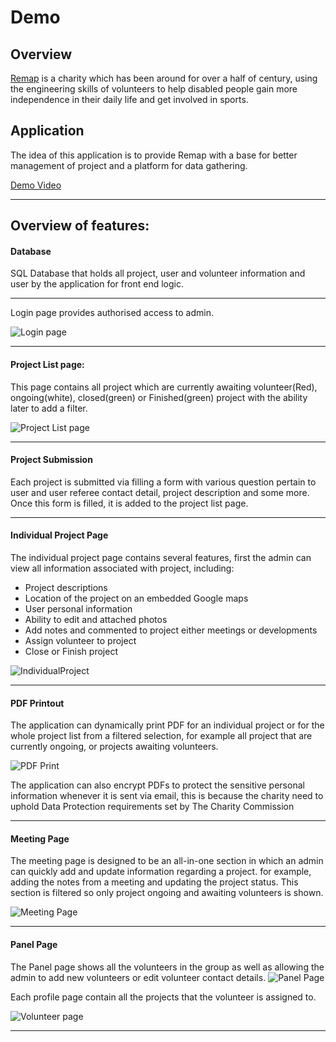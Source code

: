 # Demo

## Overview

[Remap](http://www.remap.org.uk) is a charity which has been around for over a half of century, using the engineering skills of volunteers to help disabled people gain more independence in their daily life and get involved in sports.

## Application

The idea of this application is to provide Remap with a base for better management of project and a platform for data gathering.

[Demo Video](https://github.com/ObsidianRock/remap/blob/master/demo/Overview-3.gif)

***

## Overview of features:

#### Database
SQL Database that holds all project, user and volunteer information and user by the application for front end logic.

***

Login page provides authorised access to admin.

![Login page](https://github.com/ObsidianRock/remap/blob/master/demo/screenshots/FrontPage2.jpg)

***

#### Project List page:

This page contains all project which are currently awaiting volunteer(Red), ongoing(white), closed(green) or Finished(green) project with the ability later to add a filter.

![Project List page](https://github.com/ObsidianRock/remap/blob/master/demo/screenshots/ProjectList.JPG)

***

#### Project Submission

Each project is submitted via filling a form with various question pertain to user and user referee contact detail, project description and some more. Once this form is filled, it is added to the project list page.

***

#### Individual Project Page

The individual project page contains several features, first the admin can view all information associated with project, including:

* Project descriptions
* Location of the project on an embedded Google maps
* User personal information
* Ability to edit and attached photos
* Add notes and commented to project either meetings or developments
* Assign volunteer to project
* Close or Finish project

![IndividualProject](https://github.com/ObsidianRock/remap/blob/master/demo/screenshots/ProjectSingle.JPG)

***

#### PDF Printout

The application can dynamically print PDF for an individual project or for the whole project list from a filtered selection, for example all project that are currently ongoing, or projects awaiting volunteers.

![PDF Print](https://github.com/ObsidianRock/remap/blob/master/demo/screenshots/PDFprintout.JPG)

The application can also encrypt PDFs to protect the sensitive personal information whenever it is sent via email, this is because the charity need to uphold Data Protection requirements set by The Charity Commission

***

#### Meeting Page

The meeting page is designed to be an all-in-one section in which an admin can quickly add and update information regarding a project. for example, adding the notes from a meeting and updating the project status. This section is filtered so only project ongoing and awaiting volunteers is shown.

![Meeting Page](https://github.com/ObsidianRock/remap/blob/master/demo/screenshots/meetingpage.JPG)

***

#### Panel Page

The Panel page shows all the volunteers in the group as well as allowing the admin to add new volunteers or edit volunteer contact details.
![Panel Page](https://github.com/ObsidianRock/remap/blob/master/demo/screenshots/PanelPage.JPG)


Each profile page contain all the projects that the volunteer is assigned to.

![Volunteer page](https://github.com/ObsidianRock/remap/blob/master/demo/screenshots/PanelMember.JPG)


***
